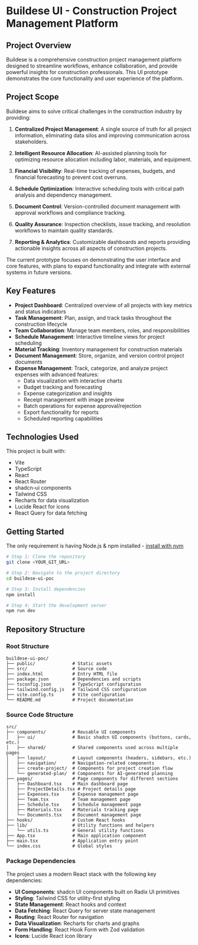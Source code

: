 # Buildese UI - Construction Project Management Platform

## Project Overview

Buildese is a comprehensive construction project management platform designed to streamline workflows, enhance collaboration, and provide powerful insights for construction professionals. This UI prototype demonstrates the core functionality and user experience of the platform.

## Project Scope

Buildese aims to solve critical challenges in the construction industry by providing:

1. **Centralized Project Management**: A single source of truth for all project information, eliminating data silos and improving communication across stakeholders.

2. **Intelligent Resource Allocation**: AI-assisted planning tools for optimizing resource allocation including labor, materials, and equipment.

3. **Financial Visibility**: Real-time tracking of expenses, budgets, and financial forecasting to prevent cost overruns.

4. **Schedule Optimization**: Interactive scheduling tools with critical path analysis and dependency management.

5. **Document Control**: Version-controlled document management with approval workflows and compliance tracking.

6. **Quality Assurance**: Inspection checklists, issue tracking, and resolution workflows to maintain quality standards.

7. **Reporting & Analytics**: Customizable dashboards and reports providing actionable insights across all aspects of construction projects.

The current prototype focuses on demonstrating the user interface and core features, with plans to expand functionality and integrate with external systems in future versions.

## Key Features

- **Project Dashboard**: Centralized overview of all projects with key metrics and status indicators
- **Task Management**: Plan, assign, and track tasks throughout the construction lifecycle
- **Team Collaboration**: Manage team members, roles, and responsibilities
- **Schedule Management**: Interactive timeline views for project scheduling
- **Material Tracking**: Inventory management for construction materials
- **Document Management**: Store, organize, and version control project documents
- **Expense Management**: Track, categorize, and analyze project expenses with advanced features:
  - Data visualization with interactive charts
  - Budget tracking and forecasting
  - Expense categorization and insights
  - Receipt management with image preview
  - Batch operations for expense approval/rejection
  - Export functionality for reports
  - Scheduled reporting capabilities

## Technologies Used

This project is built with:

- Vite
- TypeScript
- React
- React Router
- shadcn-ui components
- Tailwind CSS
- Recharts for data visualization
- Lucide React for icons
- React Query for data fetching

## Getting Started

The only requirement is having Node.js & npm installed - [install with nvm](https://github.com/nvm-sh/nvm#installing-and-updating)

```sh
# Step 1: Clone the repository
git clone <YOUR_GIT_URL>

# Step 2: Navigate to the project directory
cd buildese-ui-poc

# Step 3: Install dependencies
npm install

# Step 4: Start the development server
npm run dev
```

## Repository Structure

### Root Structure
```
buildese-ui-poc/
├── public/              # Static assets
├── src/                 # Source code
├── index.html           # Entry HTML file
├── package.json         # Dependencies and scripts
├── tsconfig.json        # TypeScript configuration
├── tailwind.config.js   # Tailwind CSS configuration
├── vite.config.ts       # Vite configuration
└── README.md            # Project documentation
```

### Source Code Structure
```
src/
├── components/          # Reusable UI components
│   ├── ui/              # Basic shadcn UI components (buttons, cards, etc.)
│   ├── shared/          # Shared components used across multiple pages
│   ├── layout/          # Layout components (headers, sidebars, etc.)
│   ├── navigation/      # Navigation-related components
│   ├── create-project/  # Components for project creation flow
│   └── generated-plan/  # Components for AI-generated planning
├── pages/               # Page components for different sections
│   ├── Dashboard.tsx    # Main dashboard page
│   ├── ProjectDetails.tsx # Project details page
│   ├── Expenses.tsx     # Expense management page
│   ├── Team.tsx         # Team management page
│   ├── Schedule.tsx     # Schedule management page
│   ├── Materials.tsx    # Materials tracking page
│   └── Documents.tsx    # Document management page
├── hooks/               # Custom React hooks
├── lib/                 # Utility functions and helpers
│   └── utils.ts         # General utility functions
├── App.tsx              # Main application component
├── main.tsx             # Application entry point
└── index.css            # Global styles
```

### Package Dependencies

The project uses a modern React stack with the following key dependencies:

- **UI Components**: shadcn UI components built on Radix UI primitives
- **Styling**: Tailwind CSS for utility-first styling
- **State Management**: React hooks and context
- **Data Fetching**: React Query for server state management
- **Routing**: React Router for navigation
- **Data Visualization**: Recharts for charts and graphs
- **Form Handling**: React Hook Form with Zod validation
- **Icons**: Lucide React icon library

